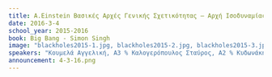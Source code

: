```yaml
---
title: A.Einstein Bασικές Αρχές Γενικής Σχετικότητας – Αρχή Ισοδυναμίας - Μαύρες Τρύπες  
date: 2016-3-4
school_year: 2015-2016
book: Big Bang - Simon Singh
image: "blackholes2015-1.jpg, blackholes2015-2.jpg, blackholes2015-3.jpg"
speakers: "Κουμελά Αγγελική, Α3 % Καλογερόπουλος Σταύρος, Α2 % Κυδωνάκη Ελένη, 57ο Λύκειο % Μήτσου Ελένη, 57ο Λύκειο" 
announcement: 4-3-16.png
---
```

